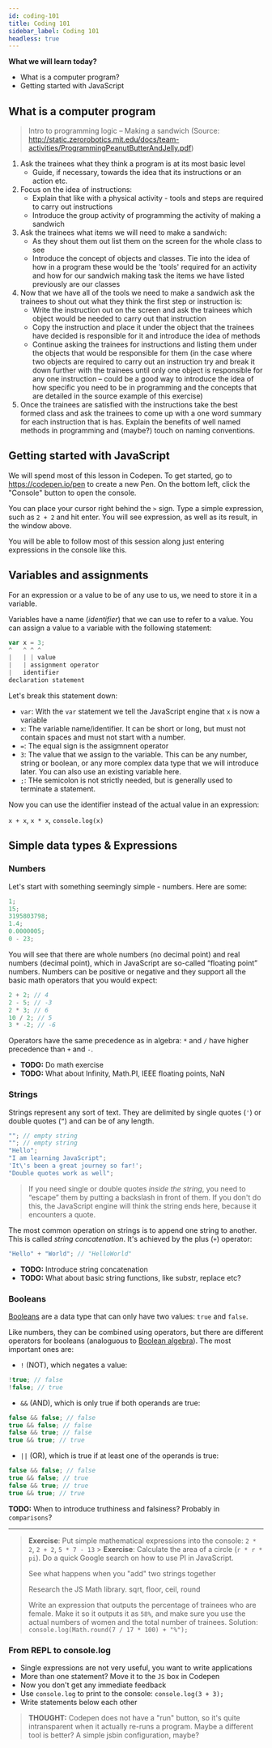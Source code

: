 ```yaml
---
id: coding-101
title: Coding 101
sidebar_label: Coding 101
headless: true
---
```


**What we will learn today?**

- What is a computer program?
- Getting started with JavaScript

## What is a computer program

> Intro to programming logic – Making a sandwich (Source:
> <http://static.zerorobotics.mit.edu/docs/team-activities/ProgrammingPeanutButterAndJelly.pdf>)

1. Ask the trainees what they think a program is at its most basic level
   - Guide, if necessary, towards the idea that its instructions or an action
     etc.
2. Focus on the idea of instructions:
   - Explain that like with a physical activity - tools and steps are required
     to carry out instructions
   - Introduce the group activity of programming the activity of making a
     sandwich
3. Ask the trainees what items we will need to make a sandwich:
   - As they shout them out list them on the screen for the whole class to see
   - Introduce the concept of objects and classes. Tie into the idea of how in a
     program these would be the 'tools' required for an activity and how for our
     sandwich making task the items we have listed previously are our classes
4. Now that we have all of the tools we need to make a sandwich ask the trainees
   to shout out what they think the first step or instruction is:
   - Write the instruction out on the screen and ask the trainees which object
     would be needed to carry out that instruction
   - Copy the instruction and place it under the object that the trainees have
     decided is responsible for it and introduce the idea of methods
   - Continue asking the trainees for instructions and listing them under the
     objects that would be responsible for them (in the case where two objects
     are required to carry out an instruction try and break it down further with
     the trainees until only one object is responsible for any one instruction –
     could be a good way to introduce the idea of how specific you need to be in
     programming and the concepts that are detailed in the source example of
     this exercise)
5. Once the trainees are satisfied with the instructions take the best formed
   class and ask the trainees to come up with a one word summary for each
   instruction that is has. Explain the benefits of well named methods in
   programming and (maybe?) touch on naming conventions.

## Getting started with JavaScript

We will spend most of this lesson in Codepen. To get started, go to
<https://codepen.io/pen> to create a new Pen. On the bottom left,
click the "Console" button to open the console.

You can place your cursor right behind the `>` sign. Type a simple expression,
such as `2 + 2` and hit enter. You will see expression, as well as its result,
in the window above.

You will be able to follow most of this session along just entering expressions
in the console like this.

## Variables and assignments

For an expression or a value to be of any use to us, we need to store it in a
variable.

Variables have a name (_identifier_) that we can use to refer to a value. You
can assign a value to a variable with the following statement:

```js
var x = 3;
^   ^ ^ ^
|   | | value
|   | assignment operator
|   identifier
declaration statement
```

Let's break this statement down:

- `var`: With the `var` statement we tell the JavaScript engine that `x` is now
  a variable
- `x`: The variable name/identifier. It can be short or long, but must not
  contain spaces and must not start with a number.
- `=`: The equal sign is the assigmnent operator
- `3`: The value that we assign to the variable. This can be any number, string
  or boolean, or any more complex data type that we will introduce later. You
  can also use an existing variable here.
- `;`: THe semicolon is not strictly needed, but is generally used to terminate
  a statement.

Now you can use the identifier instead of the actual value in an expression:

`x + x`, `x * x`, `console.log(x)`

## Simple data types & Expressions

### Numbers

Let's start with something seemingly simple - numbers. Here are some:

```js
1;
15;
3195803798;
1.4;
0.0000005;
0 - 23;
```

You will see that there are whole numbers (no decimal point) and real numbers
(decimal point), which in JavaScript are so-called “floating point” numbers.
Numbers can be positive or negative and they support all the basic math
operators that you would expect:

```js
2 + 2; // 4
2 - 5; // -3
2 * 3; // 6
10 / 2; // 5
3 * -2; // -6
```

Operators have the same precedence as in algebra: `*` and `/` have higher
precedence than `+` and `-`.

- **TODO:** Do math exercise
- **TODO:** What about Infinity, Math.PI, IEEE floating points, NaN

### Strings

Strings represent any sort of text. They are delimited by single quotes (`'`) or
double quotes (`”`) and can be of any length.

```js
""; // empty string
""; // empty string
"Hello";
"I am learning JavaScript";
'It\'s been a great journey so far!';
"Double quotes work as well";
```

> If you need single or double quotes _inside the string_, you need to “escape”
> them by putting a backslash in front of them. If you don't do this, the
> JavaScript engine will think the string ends here, because it encounters a
> quote.

The most common operation on strings is to append one string to another. This is
called _string concatenation_. It's achieved by the plus (`+`) operator:

```js
"Hello" + "World"; // "HelloWorld"
```

- **TODO:** Introduce string concatenation
- **TODO:** What about basic string functions, like substr, replace etc?

### Booleans

[Booleans](https://en.wikipedia.org/wiki/Boolean_data_type) are a data type that
can only have two values: `true` and `false`.

Like numbers, they can be combined using operators, but there are different
operators for booleans (analoguous to
[Boolean algebra](https://en.wikipedia.org/wiki/Boolean_algebra)). The most
important ones are:

- `!` (NOT), which negates a value:

```js
!true; // false
!false; // true
```

- `&&` (AND), which is only true if both operands are true:

```js
false && false; // false
true && false; // false
false && true; // false
true && true; // true
```

- `||` (OR), which is true if at least one of the operands is true:

```js
false && false; // false
true && false; // true
false && true; // true
true && true; // true
```

**TODO:** When to introduce truthiness and falsiness? Probably in `comparisons`?

---

> **Exercise**: Put simple mathematical expressions into the console: `2 * 2`,
> `2 + 2`, `5 * 7 - 13` > **Exercise**: Calculate the area of a circle (`r * r * pi`). Do a quick Google search on how to use PI in JavaScript.
>
> See what happens when you "add" two strings together
>
> Research the JS Math library. sqrt, floor, ceil, round
>
> Write an expression that outputs the percentage of trainees who are female.
> Make it so it outputs it as `58%`, and make sure you use the actual numbers of
> women and the total number of trainees. Solution: `console.log(Math.round(7 / 17 * 100) + "%");`

### From REPL to console.log

- Single expressions are not very useful, you want to write applications
- More than one statement? Move it to the `JS` box in Codepen
- Now you don't get any immediate feedback
- Use `console.log` to print to the console: `console.log(3 + 3);`
- Write statements below each other

> **THOUGHT:** Codepen does not have a "run" button, so it's quite intransparent
> when it actually re-runs a program. Maybe a different tool is better? A simple
> jsbin configuration, maybe?
